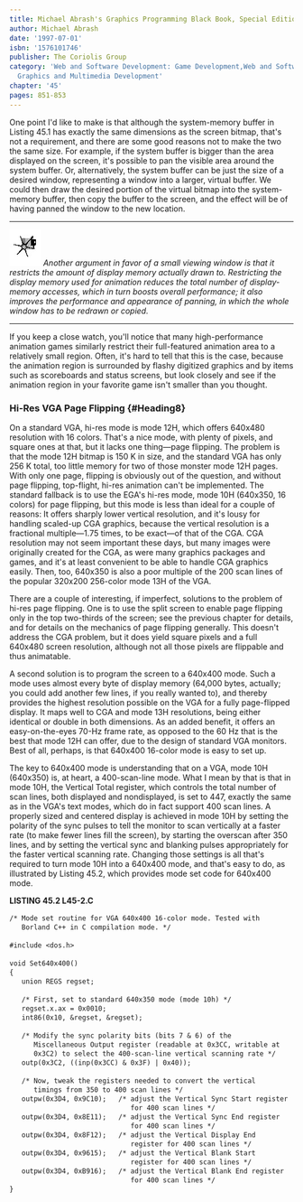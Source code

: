 ```yaml
---
title: Michael Abrash's Graphics Programming Black Book, Special Edition
author: Michael Abrash
date: '1997-07-01'
isbn: '1576101746'
publisher: The Coriolis Group
category: 'Web and Software Development: Game Development,Web and Software Development:
  Graphics and Multimedia Development'
chapter: '45'
pages: 851-853
---
```


One point I'd like to make is that although the system-memory buffer in
Listing 45.1 has exactly the same dimensions as the screen bitmap,
that's not a requirement, and there are some good reasons not to make
the two the same size. For example, if the system buffer is bigger than
the area displayed on the screen, it's possible to pan the visible area
around the system buffer. Or, alternatively, the system buffer can be
just the size of a desired window, representing a window into a larger,
virtual buffer. We could then draw the desired portion of the virtual
bitmap into the system-memory buffer, then copy the buffer to the
screen, and the effect will be of having panned the window to the new
location.

  ------------------- ------------------------------------------------------------------------------------------------------------------------------------------------------------------------------------------------------------------------------------------------------------------------------------------------------------------------------------------------------------------------------------------------
  ![](images/i.jpg)   *Another argument in favor of a small viewing window is that it restricts the amount of display memory actually drawn to. Restricting the display memory used for animation reduces the total number of display-memory accesses, which in turn boosts overall performance; it also improves the performance and appearance of panning, in which the whole window has to be redrawn or copied.*
  ------------------- ------------------------------------------------------------------------------------------------------------------------------------------------------------------------------------------------------------------------------------------------------------------------------------------------------------------------------------------------------------------------------------------------

If you keep a close watch, you'll notice that many high-performance
animation games similarly restrict their full-featured animation area to
a relatively small region. Often, it's hard to tell that this is the
case, because the animation region is surrounded by flashy digitized
graphics and by items such as scoreboards and status screens, but look
closely and see if the animation region in your favorite game isn't
smaller than you thought.

### Hi-Res VGA Page Flipping {#Heading8}

On a standard VGA, hi-res mode is mode 12H, which offers 640x480
resolution with 16 colors. That's a nice mode, with plenty of pixels,
and square ones at that, but it lacks one thing—page flipping. The
problem is that the mode 12H bitmap is 150 K in size, and the standard
VGA has only 256 K total, too little memory for two of those monster
mode 12H pages. With only one page, flipping is obviously out of the
question, and without page flipping, top-flight, hi-res animation can't
be implemented. The standard fallback is to use the EGA's hi-res mode,
mode 10H (640x350, 16 colors) for page flipping, but this mode is less
than ideal for a couple of reasons: It offers sharply lower vertical
resolution, and it's lousy for handling scaled-up CGA graphics, because
the vertical resolution is a fractional multiple—1.75 times, to be
exact—of that of the CGA. CGA resolution may not seem important these
days, but many images were originally created for the CGA, as were many
graphics packages and games, and it's at least convenient to be able to
handle CGA graphics easily. Then, too, 640x350 is also a poor multiple
of the 200 scan lines of the popular 320x200 256-color mode 13H of the
VGA.

There are a couple of interesting, if imperfect, solutions to the
problem of hi-res page flipping. One is to use the split screen to
enable page flipping only in the top two-thirds of the screen; see the
previous chapter for details, and for details on the mechanics of page
flipping generally. This doesn't address the CGA problem, but it does
yield square pixels and a full 640x480 screen resolution, although not
all those pixels are flippable and thus animatable.

A second solution is to program the screen to a 640x400 mode. Such a
mode uses almost every byte of display memory (64,000 bytes, actually;
you could add another few lines, if you really wanted to), and thereby
provides the highest resolution possible on the VGA for a fully
page-flipped display. It maps well to CGA and mode 13H resolutions,
being either identical or double in both dimensions. As an added
benefit, it offers an easy-on-the-eyes 70-Hz frame rate, as opposed to
the 60 Hz that is the best that mode 12H can offer, due to the design of
standard VGA monitors. Best of all, perhaps, is that 640x400 16-color
mode is easy to set up.

The key to 640x400 mode is understanding that on a VGA, mode 10H
(640x350) is, at heart, a 400-scan-line mode. What I mean by that is
that in mode 10H, the Vertical Total register, which controls the total
number of scan lines, both displayed and nondisplayed, is set to 447,
exactly the same as in the VGA's text modes, which do in fact support
400 scan lines. A properly sized and centered display is achieved in
mode 10H by setting the polarity of the sync pulses to tell the monitor
to scan vertically at a faster rate (to make fewer lines fill the
screen), by starting the overscan after 350 lines, and by setting the
vertical sync and blanking pulses appropriately for the faster vertical
scanning rate. Changing those settings is all that's required to turn
mode 10H into a 640x400 mode, and that's easy to do, as illustrated by
Listing 45.2, which provides mode set code for 640x400 mode.

**LISTING 45.2 L45-2.C**

    /* Mode set routine for VGA 640x400 16-color mode. Tested with
       Borland C++ in C compilation mode. */

    #include <dos.h>

    void Set640x400()
    {
       union REGS regset;

       /* First, set to standard 640x350 mode (mode 10h) */
       regset.x.ax = 0x0010;
       int86(0x10, &regset, &regset);

       /* Modify the sync polarity bits (bits 7 & 6) of the
          Miscellaneous Output register (readable at 0x3CC, writable at
          0x3C2) to select the 400-scan-line vertical scanning rate */
       outp(0x3C2, ((inp(0x3CC) & 0x3F) | 0x40));

       /* Now, tweak the registers needed to convert the vertical
          timings from 350 to 400 scan lines */
       outpw(0x3D4, 0x9C10);   /* adjust the Vertical Sync Start register
                                  for 400 scan lines */
       outpw(0x3D4, 0x8E11);   /* adjust the Vertical Sync End register
                                  for 400 scan lines */
       outpw(0x3D4, 0x8F12);   /* adjust the Vertical Display End
                                  register for 400 scan lines */
       outpw(0x3D4, 0x9615);   /* adjust the Vertical Blank Start
                                  register for 400 scan lines */
       outpw(0x3D4, 0xB916);   /* adjust the Vertical Blank End register
                                  for 400 scan lines */
    }
